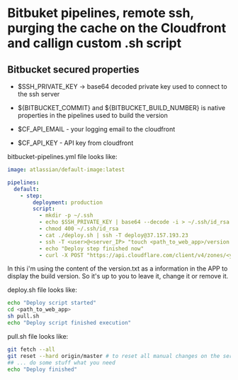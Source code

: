 # Bitbuket pipelines, remote ssh, purging the cache on the Cloudfront and callign custom .sh script

## Bitbucket secured properties

- $SSH_PRIVATE_KEY -> base64 decoded private key used to connect to the ssh server

- ${BITBUCKET_COMMIT} and ${BITBUCKET_BUILD_NUMBER} is native properties in the pipelines used to build the version

- $CF_API_EMAIL - your logging email to the cloudfront

- $CF_API_KEY - API key from cloudfront

bitbucket-pipelines.yml file looks like:

```yml
image: atlassian/default-image:latest

pipelines:
  default:
    - step:
        deployment: production
        script:
          - mkdir -p ~/.ssh
          - echo $SSH_PRIVATE_KEY | base64 --decode -i > ~/.ssh/id_rsa
          - chmod 400 ~/.ssh/id_rsa
          - cat ./deploy.sh | ssh -T deploy@37.157.193.23
          - ssh -T <user>@<server_IP> "touch <path_to_web_app>/version.txt | echo "${BITBUCKET_COMMIT}_${BITBUCKET_BUILD_NUMBER}" > <path_to_web_app>/version.txt"
          - echo "Deploy step finished now"
          - curl -X POST "https://api.cloudflare.com/client/v4/zones/<your_zone>/purge_cache" -H "X-Auth-Email:$CF_API_EMAIL" -H "X-Auth-Key:$CF_API_KEY" -H "Content-Type:application/json" --data '{"purge_everything":true}'
```

In this i'm using the content of the version.txt as a information in the APP to display the build version.
So it's up to you to leave it, change it or remove it.


deploy.sh file looks like:

```sh
echo "Deploy script started"
cd <path_to_web_app>
sh pull.sh
echo "Deploy script finished execution"
```

pull.sh file looks like:

```sh
git fetch --all
git reset --hard origin/master # to reset all manual changes on the server ;)
## ... do some stuff what you need
echo "Deploy finished"
```


